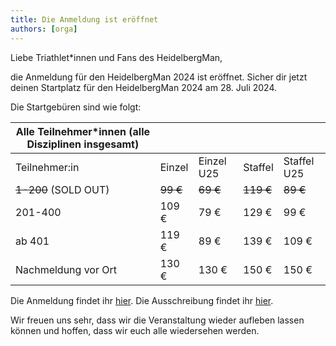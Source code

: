 ```yaml
---
title: Die Anmeldung ist eröffnet
authors: [orga]
---
```


Liebe Triathlet\*innen und Fans des HeidelbergMan,

die Anmeldung für den HeidelbergMan 2024 ist eröffnet. Sicher dir jetzt deinen Startplatz für den HeidelbergMan 2024 am 28. Juli 2024.

Die Startgebüren sind wie folgt:

| Alle Teilnehmer\*innen (alle Disziplinen insgesamt) |          |            |           |             |
| --------------------------------------------------- | -------- | ---------- | --------- | ----------- |
| Teilnehmer:in                                       | Einzel   | Einzel U25 | Staffel   | Staffel U25 |
| ~~1-200~~ (SOLD OUT)                                | ~~99 €~~ | ~~69 €~~   | ~~119 €~~ | ~~89 €~~    |
| 201-400                                             | 109 €    | 79 €       | 129 €     | 99 €        |
| ab 401                                              | 119 €    | 89 €       | 139 €     | 109 €       |
| Nachmeldung vor Ort                                 | 130 €    | 130 €      | 150 €     | 150 €       |

Die Anmeldung findet ihr [hier](https://heidelbergman2024.racepedia.de/).
Die Ausschreibung findet ihr [hier](https://www.heidelbergman.de/Wettkampf/Ausschreibung/).

Wir freuen uns sehr, dass wir die Veranstaltung wieder aufleben lassen können und hoffen, dass wir euch alle wiedersehen werden.
